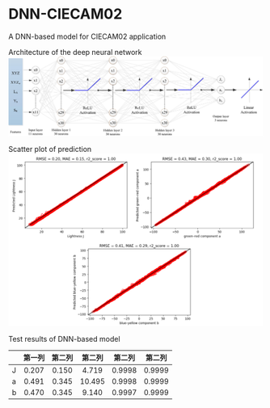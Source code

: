 # DNN-CIECAM02
A DNN-based model for CIECAM02 application

Architecture of the deep neural network 
![image](https://github.com/Hung-Chung-Li/DNN-CIECAM02/blob/master/DNN.jpg)

Scatter plot of prediction
![image](https://github.com/Hung-Chung-Li/DNN-CIECAM02/blob/master/Results.png)

Test results of DNN-based model

|       | 第一列     | 第二列     | 第二列     | 第二列     | 第二列     |
| ---------- | :-----------:  | :-----------: | :-----------: | :-----------: | :-----------: |
|J| 0.207| 0.150| 4.719| 0.9998|0.9999| 
|a| 0.491| 0.345| 10.495| 0.9998|0.9999| 
|b| 0.470| 0.345| 9.140| 0.9997|0.9999| 
